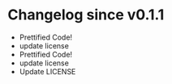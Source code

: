 # Changelog since v0.1.1
- Prettified Code! 
- update license 
- Prettified Code! 
- update license 
- Update LICENSE 
